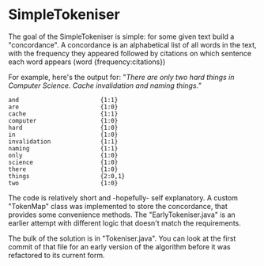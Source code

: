 SimpleTokeniser
===============

The goal of the SimpleTokeniser is simple: for some given text build a "concordance". A concordance is an alphabetical list of all words in the text, with the frequency they appeared followed by citations on which sentence each word appears (word   {frequency:citations})

For example, here's the output for: "_There are only two hard things in Computer Science. Cache invalidation and naming things._"

```
and                       {1:1}
are                       {1:0}
cache                     {1:1}
computer                  {1:0}
hard                      {1:0}
in                        {1:0}
invalidation              {1:1}
naming                    {1:1}
only                      {1:0}
science                   {1:0}
there                     {1:0}
things                    {2:0,1}
two                       {1:0}
```

The code is relatively short and -hopefully- self explanatory. A custom "TokenMap" class was implemented to store the concordance, that provides some convenience methods. The "EarlyTokeniser.java" is an earlier attempt with different logic that doesn't match the requirements. 

The bulk of the solution is in "Tokeniser.java". You can look at the first commit of that file for an early version of the algorithm before it was refactored to its current form.
